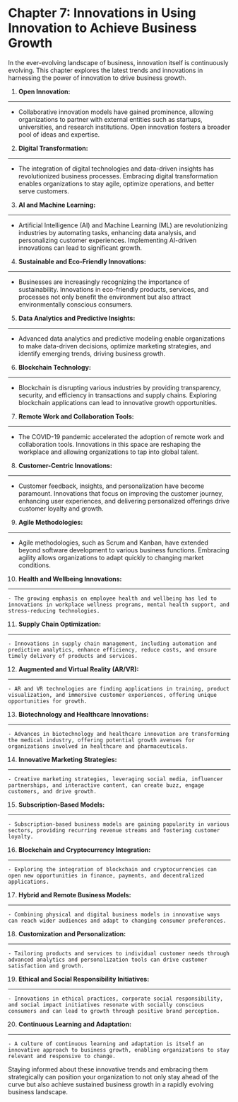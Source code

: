 Chapter 7: Innovations in Using Innovation to Achieve Business Growth
=====================================================================

In the ever-evolving landscape of business, innovation itself is continuously evolving. This chapter explores the latest trends and innovations in harnessing the power of innovation to drive business growth.

1. **Open Innovation:**
-----------------------

* Collaborative innovation models have gained prominence, allowing organizations to partner with external entities such as startups, universities, and research institutions. Open innovation fosters a broader pool of ideas and expertise.

2. **Digital Transformation:**
------------------------------

* The integration of digital technologies and data-driven insights has revolutionized business processes. Embracing digital transformation enables organizations to stay agile, optimize operations, and better serve customers.

3. **AI and Machine Learning:**
-------------------------------

* Artificial Intelligence (AI) and Machine Learning (ML) are revolutionizing industries by automating tasks, enhancing data analysis, and personalizing customer experiences. Implementing AI-driven innovations can lead to significant growth.

4. **Sustainable and Eco-Friendly Innovations:**
------------------------------------------------

* Businesses are increasingly recognizing the importance of sustainability. Innovations in eco-friendly products, services, and processes not only benefit the environment but also attract environmentally conscious consumers.

5. **Data Analytics and Predictive Insights:**
----------------------------------------------

* Advanced data analytics and predictive modeling enable organizations to make data-driven decisions, optimize marketing strategies, and identify emerging trends, driving business growth.

6. **Blockchain Technology:**
-----------------------------

* Blockchain is disrupting various industries by providing transparency, security, and efficiency in transactions and supply chains. Exploring blockchain applications can lead to innovative growth opportunities.

7. **Remote Work and Collaboration Tools:**
-------------------------------------------

* The COVID-19 pandemic accelerated the adoption of remote work and collaboration tools. Innovations in this space are reshaping the workplace and allowing organizations to tap into global talent.

8. **Customer-Centric Innovations:**
------------------------------------

* Customer feedback, insights, and personalization have become paramount. Innovations that focus on improving the customer journey, enhancing user experiences, and delivering personalized offerings drive customer loyalty and growth.

9. **Agile Methodologies:**
---------------------------

* Agile methodologies, such as Scrum and Kanban, have extended beyond software development to various business functions. Embracing agility allows organizations to adapt quickly to changing market conditions.

10. **Health and Wellbeing Innovations:**
-----------------------------------------

    - The growing emphasis on employee health and wellbeing has led to innovations in workplace wellness programs, mental health support, and stress-reducing technologies.

11. **Supply Chain Optimization:**
----------------------------------

    - Innovations in supply chain management, including automation and predictive analytics, enhance efficiency, reduce costs, and ensure timely delivery of products and services.

12. **Augmented and Virtual Reality (AR/VR):**
----------------------------------------------

    - AR and VR technologies are finding applications in training, product visualization, and immersive customer experiences, offering unique opportunities for growth.

13. **Biotechnology and Healthcare Innovations:**
-------------------------------------------------

    - Advances in biotechnology and healthcare innovation are transforming the medical industry, offering potential growth avenues for organizations involved in healthcare and pharmaceuticals.

14. **Innovative Marketing Strategies:**
----------------------------------------

    - Creative marketing strategies, leveraging social media, influencer partnerships, and interactive content, can create buzz, engage customers, and drive growth.

15. **Subscription-Based Models:**
----------------------------------

    - Subscription-based business models are gaining popularity in various sectors, providing recurring revenue streams and fostering customer loyalty.

16. **Blockchain and Cryptocurrency Integration:**
--------------------------------------------------

    - Exploring the integration of blockchain and cryptocurrencies can open new opportunities in finance, payments, and decentralized applications.

17. **Hybrid and Remote Business Models:**
------------------------------------------

    - Combining physical and digital business models in innovative ways can reach wider audiences and adapt to changing consumer preferences.

18. **Customization and Personalization:**
------------------------------------------

    - Tailoring products and services to individual customer needs through advanced analytics and personalization tools can drive customer satisfaction and growth.

19. **Ethical and Social Responsibility Initiatives:**
------------------------------------------------------

    - Innovations in ethical practices, corporate social responsibility, and social impact initiatives resonate with socially conscious consumers and can lead to growth through positive brand perception.

20. **Continuous Learning and Adaptation:**
-------------------------------------------

    - A culture of continuous learning and adaptation is itself an innovative approach to business growth, enabling organizations to stay relevant and responsive to change.

Staying informed about these innovative trends and embracing them strategically can position your organization to not only stay ahead of the curve but also achieve sustained business growth in a rapidly evolving business landscape.
